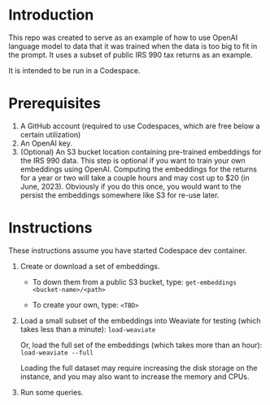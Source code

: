 # Introduction

This repo was created to serve as an example of how to use OpenAI language
model to data that it was trained when the data is too big to fit in the 
prompt.  It uses a subset of public IRS 990 tax returns as an example.

It is intended to be run in a Codespace.

# Prerequisites

1. A GitHub account (required to use Codespaces, which are free below a certain utilization)
2. An OpenAI key.
3. (Optional) An S3 bucket location containing pre-trained embeddings for the
   IRS 990 data.  This step is optional if you want to train your own
   embeddings using OpenAI.  Computing the embeddings for the returns
   for a year or two will take a couple hours and may cost up to $20 (in June, 2023).
   Obviously if you do this once, you would want to the persist the
   embeddings somewhere like S3 for re-use later.

# Instructions

These instructions assume you have started Codespace dev container.

1. Create or download a set of embeddings.
   * To down them from a public S3 bucket, type:
     `get-embeddings <bucket-name>/<path>`

   * To create your own, type:
     `<TBD>`

2. Load a small subset of the embeddings into Weaviate for testing (which takes less than a minute):
   `load-weaviate`

   Or, load the full set of the embeddings (which takes more than an hour):
   `load-weaviate --full`

   Loading the full dataset may require increasing the disk storage on the instance, and you
   may also want to increase the memory and CPUs.

3. Run some queries.
   
   
   

